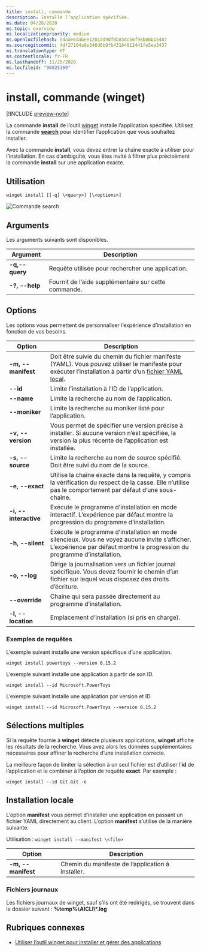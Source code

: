 ```yaml
---
title: install, commande
description: Installe l’application spécifiée.
ms.date: 04/28/2020
ms.topic: overview
ms.localizationpriority: medium
ms.openlocfilehash: 5daae6dabee1201dd9df0b83dc56f98b06b15487
ms.sourcegitcommit: 4df27104a9e346d6b9fb43184812441fe5ea3437
ms.translationtype: HT
ms.contentlocale: fr-FR
ms.lasthandoff: 11/25/2020
ms.locfileid: "96025169"
---
```

# <a name="install-command-winget"></a>install, commande (winget)

[!INCLUDE [preview-note](../../includes/package-manager-preview.md)]

La commande **install** de l’outil [winget](index.md) installe l’application spécifiée. Utilisez la commande [**search**](search.md) pour identifier l’application que vous souhaitez installer.  

Avec la commande **install**, vous devez entrer la chaîne exacte à utiliser pour l’installation. En cas d’ambiguïté, vous êtes invité à filtrer plus précisément la commande **install** sur une application exacte.

## <a name="usage"></a>Utilisation

`winget install [[-q] \<query>] [\<options>]`

![Commande search](images\install.png)

## <a name="arguments"></a>Arguments

Les arguments suivants sont disponibles.

| Argument      | Description |
|-------------|-------------|  
| **-q,--query**  |  Requête utilisée pour rechercher une application. |
| **-?, --help** |  Fournit de l’aide supplémentaire sur cette commande. |

## <a name="options"></a>Options

Les options vous permettent de personnaliser l’expérience d’installation en fonction de vos besoins.

| Option      | Description |
|-------------|-------------|  
| **-m, --manifest** |   Doit être suivie du chemin du fichier manifeste (YAML). Vous pouvez utiliser le manifeste pour exécuter l’installation à partir d’un [fichier YAML local](#local-install). |
| **--id**    |  Limite l’installation à l’ID de l’application.   |  
| **--name**   |  Limite la recherche au nom de l’application. |  
| **--moniker**   | Limite la recherche au moniker listé pour l’application. |  
| **-v, --version**  |  Vous permet de spécifier une version précise à installer. Si aucune version n’est spécifiée, la version la plus récente de l’application est installée. |  
| **-s, --source**   |  Limite la recherche au nom de source spécifié. Doit être suivi du nom de la source. |  
| **-e, --exact**   |   Utilise la chaîne exacte dans la requête, y compris la vérification du respect de la casse. Elle n’utilise pas le comportement par défaut d’une sous-chaîne. |  
| **-i, --interactive** |  Exécute le programme d’installation en mode interactif. L’expérience par défaut montre la progression du programme d’installation. |  
| **-h, --silent** |  Exécute le programme d’installation en mode silencieux. Vous ne voyez aucune invite s’afficher. L’expérience par défaut montre la progression du programme d’installation. |  
| **-o, --log**  |  Dirige la journalisation vers un fichier journal spécifique. Vous devez fournir le chemin d’un fichier sur lequel vous disposez des droits d’écriture. |
| **--override** | Chaîne qui sera passée directement au programme d’installation.    |
| **-l, --location** |    Emplacement d’installation (si pris en charge). |

### <a name="example-queries"></a>Exemples de requêtes

L’exemple suivant installe une version spécifique d’une application.

```CMD
winget install powertoys --version 0.15.2
```

L’exemple suivant installe une application à partir de son ID.

```CMD
winget install --id Microsoft.PowerToys
```

L’exemple suivant installe une application par version et ID.

```CMD
winget install --id Microsoft.PowerToys --version 0.15.2
```

## <a name="multiple-selections"></a>Sélections multiples

Si la requête fournie à **winget** détecte plusieurs applications, **winget** affiche les résultats de la recherche. Vous avez alors les données supplémentaires nécessaires pour affiner la recherche d’une installation correcte.

La meilleure façon de limiter la sélection à un seul fichier est d’utiliser l’**id** de l’application et le combiner à l’option de requête **exact**.  Par exemple :

```CMD
winget install --id Git.Git -e 
```

## <a name="local-install"></a>Installation locale

L’option **manifest** vous permet d’installer une application en passant un fichier YAML directement au client. L’option **manifest** s’utilise de la manière suivante.

Utilisation : `winget install --manifest \<file>`

| Option  | Description |
|-------------|-------------|  
|  **-m, --manifest** | Chemin du manifeste de l’application à installer. |

### <a name="log-files"></a>Fichiers journaux

Les fichiers journaux de winget, sauf s’ils ont été redirigés, se trouvent dans le dossier suivant :  **\%temp%\\AICLI\\*.log**

## <a name="related-topics"></a>Rubriques connexes

* [Utiliser l’outil winget pour installer et gérer des applications](index.md)
